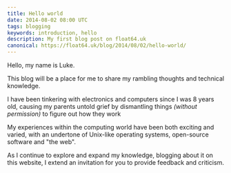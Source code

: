 ```yaml
---
title: Hello world
date: 2014-08-02 08:00 UTC
tags: blogging
keywords: introduction, hello
description: My first blog post on float64.uk
canonical: https://float64.uk/blog/2014/08/02/hello-world/
---
```


Hello, my name is Luke.

This blog will be a place for me to share my rambling thoughts and technical
knowledge.

I have been tinkering with electronics and computers since I was 8 years old,
causing my parents untold grief by dismantling things _(without permission)_
to figure out how they work

My experiences within the computing world have been both exciting and varied,
with an undertone of Unix-like operating systems, open-source software and
"the web".

As I continue to explore and expand my knowledge, blogging about it on this
website, I extend an invitation for you to provide feedback and criticism.
